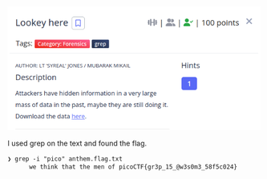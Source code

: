 <img src="img/challenge.png">

I used grep on the text and found the flag.
```shell
❯ grep -i "pico" anthem.flag.txt
      we think that the men of picoCTF{gr3p_15_@w3s0m3_58f5c024}
```
